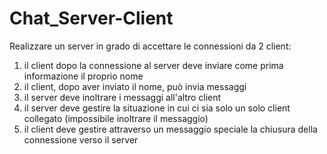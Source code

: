 # Chat_Server-Client
Realizzare un server in grado di accettare le connessioni da 2 client:
1) il client dopo la connessione al server deve inviare come prima informazione il proprio nome 
2) il client, dopo aver inviato il nome, può invia messaggi 
3) il server deve inoltrare i messaggi all'altro client 
4) il server deve gestire la situazione in cui ci sia solo un solo client collegato (impossibile inoltrare il messaggio) 
5) il client deve gestire attraverso un messaggio speciale la chiusura della connessione verso il server
